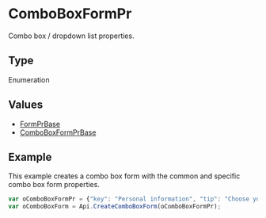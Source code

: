 # ComboBoxFormPr

Combo box / dropdown list properties.

## Type

Enumeration

## Values

- [FormPrBase](../../Enumeration/FormPrBase.md)
- [ComboBoxFormPrBase](../../Enumeration/ComboBoxFormPrBase.md)


## Example

This example creates a combo box form with the common and specific combo box form properties.

```javascript
var oComboBoxFormPr = {"key": "Personal information", "tip": "Choose your country", "required": true, "placeholder": "Country", "editable": false, "autoFit": false, "items": ["Latvia", "USA", "UK"]};
var oComboBoxForm = Api.CreateComboBoxForm(oComboBoxFormPr);
```
